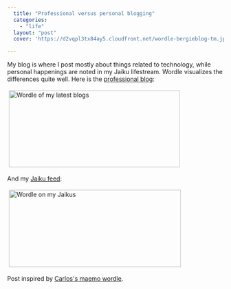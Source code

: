 ```yaml
---
  title: "Professional versus personal blogging"
  categories: 
    - "life"
  layout: "post"
  cover: 'https://d2vqpl3tx84ay5.cloudfront.net/wordle-bergieblog-tm.jpg'

---
```

<p>
My blog is where I post mostly about things related to technology, while personal happenings are noted in my Jaiku lifestream. Wordle visualizes the differences quite well. Here is the <a href="http://bergie.iki.fi/">professional blog</a>:
</p><p>
<a href="https://d2vqpl3tx84ay5.cloudfront.net/wordle-bergieblog.png"><img src="https://d2vqpl3tx84ay5.cloudfront.net/wordle-bergieblog-tm.jpg" height="179" width="398" border="0" hspace="4" vspace="4" alt="Wordle of my latest blogs" title="Wordle of my latest blogs" /></a>
</p><p>
And my <a href="http://bergie.jaiku.com/">Jaiku feed</a>:
</p><p>
<a href="https://d2vqpl3tx84ay5.cloudfront.net/wordle-bergiejaiku-full.png"><img src="https://d2vqpl3tx84ay5.cloudfront.net/wordle-bergiejaiku-full-tm.jpg" height="180" width="400" border="0" hspace="4" vspace="4" alt="Wordle on my Jaikus" title="Wordle on my Jaikus" /></a>
</p><p>
Post inspired by <a href="http://www.notacloud.com/blog/?p=39">Carlos's maemo wordle</a>.
</p>
